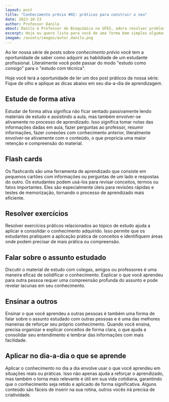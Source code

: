 ```yaml
---
layout: post
title: "Conhecimento prévio #02: práticas para construir o seu"
date: 2023-10-23
author: Professor Danilo
about: Danilo é Professor de Bioquímica na UFES, adora resolver problemas e encontrar conexões que explicam melhor o conhecimento científico. Possui formação acadêmica em Agronomia e é autodidata em programação. Com sua esposa criou o projeto "Código Agro" que apoia a manutenção deste site.
excerpt: Hoje eu quero lista para você de uma forma bem simples algumas estratégias que são muito eficazes em processos de aprendizagem. Estudar de forma ativa, flash cards, resolução de exercícios, ensinar para outros, integrar o conteúdo aprendido à sua rotina
imagem: /assets/images/autor_danilo.png
---
```


Ao ler nossa série de posts sobre _conhecimento prévio_ você tem a oportunidade de saber como adquirir as habildiade de um estudante profissional. Literalmente você pode passar do modo "estudo como consigo" para o "estudo com técnica".

Hoje você terá a oportunidade de ler um dos post práticos da nossa série. Fique de olho e aplique as dicas abaixo em seu dia-a-dia de aprendizagem.

## Estude de forma ativa
Estudar de forma ativa significa não ficar sentado passivamente lendo materiais de estudo e assistindo a aula, mas também envolver-se ativamente no processo de aprendizado. Isso significa tomar notas das informações dadas em aula, fazer perguntas ao professor, resumir informações, fazer conexões com conhecimento anterior, literalmente envolver-se ativamente com o conteúdo, o que propricia uma maior retenção e compreensão do material.

## Flash cards
Os flashcards são uma ferramenta de aprendizado que consiste em pequenos cartões com informações ou perguntas de um lado e respostas do outro. Os estudantes podem usá-los para revisar conceitos, termos ou fatos importantes. Eles são especialmente úteis para revisões rápidas e testes de memorização, tornando o processo de aprendizado mais eficiente.

## Resolver exercícios
Resolver exercícios práticos relacionados ao tópico de estudo ajuda a aplicar e consolidar o conhecimento adquirido. Isso permite que os estudantes pratiquem a aplicação prática de conceitos e identifiquem áreas onde podem precisar de mais prática ou compreensão.

## Falar sobre o assunto estudado
Discutir o material de estudo com colegas, amigos ou professores é uma maneira eficaz de solidificar o conhecimento. Explicar o que você aprendeu para outra pessoa requer uma compreensão profunda do assunto e pode revelar lacunas em seu conhecimento.

## Ensinar a outros
Ensinar o que você aprendeu a outras pessoas é também uma forma de falar sobre o assunto estudado com outras pessoas e é uma das melhores maneiras de reforçar seu próprio conhecimento. Quando você ensina, precisa organizar e explicar conceitos de forma clara, o que ajuda a consolidar seu entendimento e lembrar das informações com mais facilidade.

## Aplicar no dia-a-dia o que se aprende
Aplicar o conhecimento no dia a dia envolve usar o que você aprendeu em situações reais ou práticas. Isso não apenas ajuda a reforçar o aprendizado, mas também o torna mais relevante e útil em sua vida cotidiana, garantindo que o conhecimento seja retido e aplicado de forma significativa. Alguns conteúdo são fáceis de inserir na sua rotina, outros vocês irá precisa de criatividade.